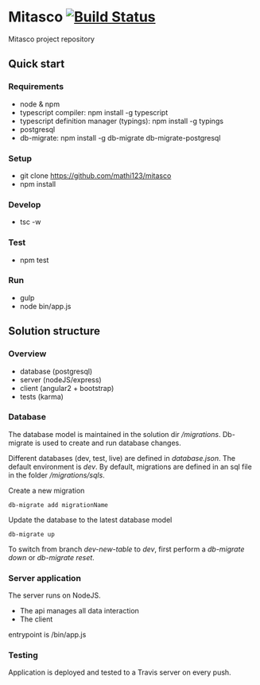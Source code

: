 # Mitasco [![Build Status](https://travis-ci.com/mathi123/mitasco.svg?token=higJw8z1ADo9Wsy5x1nX&branch=master)](https://travis-ci.com/mathi123/mitasco)

Mitasco project repository

## Quick start
### Requirements
- node & npm
- typescript compiler: npm install -g typescript
- typescript definition manager (typings): npm install -g typings
- postgresql
- db-migrate: npm install -g db-migrate db-migrate-postgresql

### Setup
- git clone https://github.com/mathi123/mitasco
- npm install

### Develop
- tsc -w

### Test
- npm test

### Run
- gulp
- node bin/app.js

## Solution structure
### Overview
- database (postgresql)
- server (nodeJS/express)
- client (angular2 + bootstrap)
- tests (karma)

### Database
The database model is maintained in the solution dir */migrations*. Db-migrate is used to create and run database changes.

Different databases (dev, test, live) are defined in *database.json*. The default environment is *dev*.
By default, migrations are defined in an sql file in the folder */migrations/sqls*.

Create a new migration

    db-migrate add migrationName

Update the database to the latest database model

    db-migrate up
    
 

To switch from branch *dev-new-table* to *dev*, first perform a *db-migrate down* or *db-migrate reset*.

### Server application
The server runs on NodeJS.
- The api manages all data interaction
- The client

entrypoint is /bin/app.js

### Testing
Application is deployed and tested to a Travis server on every push.